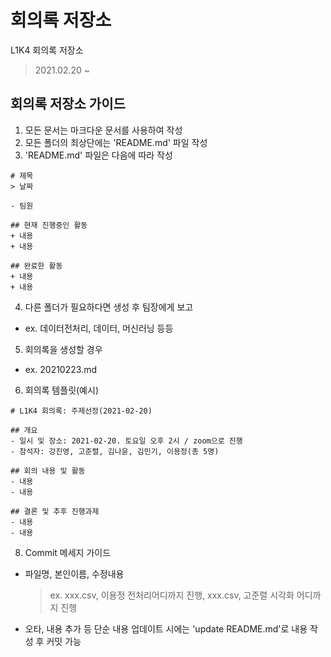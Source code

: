 # 회의록 저장소

L1K4 회의록 저장소

> 2021.02.20 ~

## 회의록 저장소 가이드
1. 모든 문서는 마크다운 문서를 사용하여 작성
2. 모든 폴더의 최상단에는 'README.md' 파일 작성
3. 'README.md' 파일은 다음에 따라 작성

```
# 제목
> 날짜

- 팀원

## 현재 진행중인 활동
+ 내용
+ 내용

## 완료한 활동
+ 내용 
+ 내용
```

4. 다른 폴더가 필요하다면 생성 후 팀장에게 보고
  - ex. 데이터전처리, 데이터, 머신러닝 등등

5. 회의록을 생성할 경우
  - ex. 20210223.md

6. 회의록 템플릿(예시)

```
# L1K4 회의록: 주제선정(2021-02-20)

## 개요
- 일시 및 장소: 2021-02-20. 토요일 오후 2시 / zoom으로 진행
- 참석자: 강진영, 고준렬, 김나윤, 김민기, 이용정(총 5명)

## 회의 내용 및 활동
- 내용
- 내용

## 결론 및 추후 진행과제
- 내용
- 내용
```
8. Commit 메세지 가이드
+ 파일명, 본인이름, 수정내용
  > ex. xxx.csv, 이용정 전처리어디까지 진행,  xxx.csv, 고준렬 시각화 어디까지 진행
- 오타, 내용 추가 등 단순 내용 업데이트 시에는 'update README.md'로 내용 작성 후 커밋 가능
